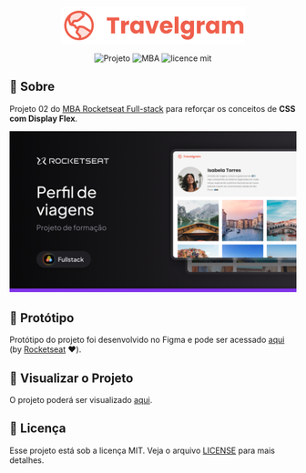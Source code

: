 <p align="center">  
   <img src="./assets/Logo.svg" alt="Logotipo"/> 
</p>

<div align="center">

![Projeto](https://img.shields.io/badge/danilosalvador-travelgram-green)
![MBA](https://img.shields.io/badge/MBA-full--stack-8234e9)
![licence mit](https://img.shields.io/badge/license-MIT-green)

</div>

## 📖 Sobre

Projeto 02 do [MBA Rocketseat Full-stack](https://www.rocketseat.com.br/mba) para reforçar os conceitos de **CSS com Display Flex**.

<p align="center">  
   <img src="files/banner.png" alt="Banner do projeto"/> 
</p>

## 🎨 Protótipo

Protótipo do projeto foi desenvolvido no Figma e pode ser acessado [aqui](files/prototype.fig) (by [Rocketseat](https://github.com/rocketseat) ❤️).

## 🚀 Visualizar o Projeto

O projeto poderá ser visualizado [aqui](https://danilosalvador.github.io/travelgram/).

## 📝 Licença
Esse projeto está sob a licença MIT. Veja o arquivo [LICENSE](LICENSE) para mais detalhes.
